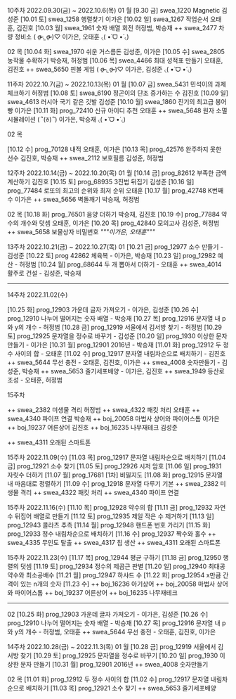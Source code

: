 10주차 2022.09.30(금) ~ 2022.10.6(목)
01 월
[9.30 금] swea_1220 Magnetic 김성준
[10.01 토] swea_1258 행렬찾기 이가은
[10.02 일] swea_1267 작업순서 오태훈, 김진호
[10.03 월] swea_1961 숫자 배열 회전 허정범, 박승재
++ swea_2477 차량 정비소 ( σ̴̶̷̤ .̫ σ̴̶̷̤ )♡ 이가은, 오태훈 ৻( •̀ ᗜ •́ ৻)

02 목
[10.04 화] swea_1970 쉬운 거스름돈 김성준, 이가은
[10.05 수] swea_2805 농작물 수확하기 박승재, 허정범
[10.06 목] swea_4466 최대 성적표 만들기 오태훈, 김진호
++ swea_5650 핀볼 게임 ( σ̴̶̷̤ .̫ σ̴̶̷̤ )♡ 이가은, 김성준 ৻( •̀ ᗜ •́ ৻)

11주차 2022.10.7(금) ~ 2022.10.13(목)
01 월
[10.07 금] swea_5431 민석이의 과제 체크하기 허정범
[10.08 토] swea_6190 정곤이의 단조 증가하는 수 김진호
[10.09 일] swea_4613 러시아 국기 같은 깃발 김성준
[10.10 월] swea_1860 진기의 최고급 붕어빵 이가은
[10.11 화] prog_72410 신규 아이디 추천 오태훈
++ swea_5648 원자 소멸 시뮬레이션 ( ´ิ(ꈊ) ´ิ) 이가은, 박승재 ৻( •̀ ᗜ •́ ৻)

02 목

[10.12 수] prog_70128 내적 오태훈, 이가은
[10.13 목] prog_42576 완주하지 못한 선수 김진호, 박승재 
++ swea_2112 보호필름 김성준, 허정범

12주차 2022.10.14(금) ~ 2022.10.20(목)
01 월
[10.14 금] prog_82612 부족한 금액 계산하기 김진호
[10.15 토] prog_68935 3진법 뒤집기 김성준
[10.16 일] prog_77484 로또의 최고의 순위와 최저 순위 오태훈
[10.17 월] prog_42748 K번째 수 이가은
++ swea_5656 벽돌깨기 박승재, 허정범

02 목
[10.18 화] prog_76501 음양 더하기 박승재, 김진호
[10.19 수] prog_77884 약수의 개수와 덧셈 오태훈, 이가은
[10.20 목] prog_42840 모의고사 김성준, 허정범
++ swea_5658 보물상자 비밀번호 *"""이가은, 오태훈"""*

13주차 2022.10.21(금) ~ 2022.10.27(목)
01
[10.21 금] prog_12977 소수 만들기 - 김성준
[10.22 토] prog 42862 체육복 - 이가은, 박승재
[10.23 일] prog_12982 예산 - 허정범
[10.24 월] prog_68644 두 개 뽑아서 더하기 - 오태훈 
++ swea_4014 활주로 건설 - 김성준, 박승재


--------------------------------------------------------------

14주차 2022.11.02(수)

[10.25 화] prog_12903 가운데 글자 가져오기 - 이가은, 김성준
[10.26 수] prog_12910 나누어 떨어지는 숫자 배열 - 박승재
[10.27 목] prog_12916 문자열 내 p와 y의 개수 - 허정범
[10.28 금] prog_12919 서울에서 김서방 찾기 - 허정범
[10.29 토] prog_12925 문자열을 정수로 바꾸기 - 김성준
[10.20 일] prog_1930 이상한 문자 만들기 - 이가은
[10.31 월] prog_12901 2016년 - 박승재
[11.01 화] prog_12912 두 정수 사이의 합 - 오태훈
[11.02 수] prog_12917 문자열 내림차순으로 배치하기 - 김진호
++ swea_5644 무선 충전 - 오태훈, 김진호, 이가은
++ swea_4008 숫자만들기 - 김성준, 박승재
++ swea_5653 줄기세포배양 - 이가은, 김진호
++ swea_1949 등산로 조성 - 오태훈, 허정범


15주차

++ swea_2382 미생물 격리 허정범
++ swea_4322 패킷 처리 오태훈
++ swea_4340 파이프 연결 박승재
++ boj_20058 마법사 상어와 파이어스톰 이가은
++ boj_19237 어른상어 김진호
++ boj_16235 나무재테크 김성준

++ swea_4311 오래된 스마트폰






15주차 2022.11.09(수)
[11.03 목] prog_12917 문자열 내림차순으로 배치하기
[11.04 금] prog_12921 소수 찾기
[11.05 토] prog_12926 시저 암호
[11.06 일] prog_1931 자릿수 더하기
[11.07 월] prog_17681 [1차] 비밀지도
[11.08 화] prog_12915 문자열 내 마음대로 정렬하기
[11.09 수] prog_12918 문자열 다루기 기본
++ swea_2382 미생물 격리
++ swea_4322 패킷 처리
++ swea_4340 파이프 연결




15주차 2022.11.16(수)
[11.10 목] prog_12928 약수의 합
[11.11 금] prog_12932 자연수 뒤집어 배열로 만들기
[11.12 토] prog_12935 제일 작은 수 제거하기
[11.13 일] prog_12943 콜라츠 추측
[11.14 월] prog_12948 핸드폰 번호 가리기
[11.15 화] prog_12933 정수 내림차순으로 배치하기
[11.16 수] prog_12937 짝수와 홀수
++ swea_4335 무인도 탈출
++ swea_4317 칩 생산
++ swea_4311 오래된 스마트폰



15주차 2022.11.23(수)
[11.17 목] prog_12944 평균 구하기
[11.18 금] prog_12950 행렬의 덧셈
[11.19 토] prog_12934 정수의 제곱근 판별
[11.20 일] prog_12940 최대공약수와 최소공배수
[11.21 월] prog_12947 하샤드 수
[11.22 화] prog_12954 x만큼 간격이 있는 n개의 숫자
[11.23 수] ++ boj_16236 아기상어
++ boj_20058 마법사 상어와 파이어스톰
++ boj_19237 어른상어
++ boj_16235 나무재테크

--------------------------------------------------------------
02
[10.25 화] prog_12903 가운데 글자 가져오기 - 이가은, 김성준
[10.26 수] prog_12910 나누어 떨어지는 숫자 배열 - 박승재
[10.27 목] prog_12916 문자열 내 p와 y의 개수 - 허정범, 오태훈
++ swea_5644 무선 충전 - 오태훈, 김진호, 이가은

14주차 2022.10.28(금) ~ 2022.11.3(목)
01 월
[10.28 금] prog_12919 서울에서 김서방 찾기
[10.29 토] prog_12925 문자열을 정수로 바꾸기
[10.20 일] prog_1930 이상한 문자 만들기
[10.31 월] prog_12901 2016년
++ swea_4008 숫자만들기 

02 목
[11.01 화] prog_12912 두 정수 사이의 합
[11.02 수] prog_12917 문자열 내림차순으로 배치하기
[11.03 목] prog_12921 소수 찾기
++ swea_5653 줄기세포배양